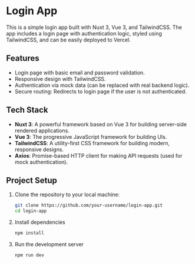 # Login App

This is a simple login app built with Nuxt 3, Vue 3, and TailwindCSS. The app includes a login page with authentication logic, styled using TailwindCSS, and can be easily deployed to Vercel.

## Features

- Login page with basic email and password validation.
- Responsive design with TailwindCSS.
- Authentication via mock data (can be replaced with real backend logic).
- Secure routing: Redirects to login page if the user is not authenticated.

## Tech Stack

- **Nuxt 3**: A powerful framework based on Vue 3 for building server-side rendered applications.
- **Vue 3**: The progressive JavaScript framework for building UIs.
- **TailwindCSS**: A utility-first CSS framework for building modern, responsive designs.
- **Axios**: Promise-based HTTP client for making API requests (used for mock authentication).

## Project Setup

1. Clone the repository to your local machine:
   ```bash
   git clone https://github.com/your-username/login-app.git
   cd login-app
   ```
2. Install dependencies
    ```bash
    npm install
    ```
3. Run the development server
    ```bash
    npm run dev
    ```
